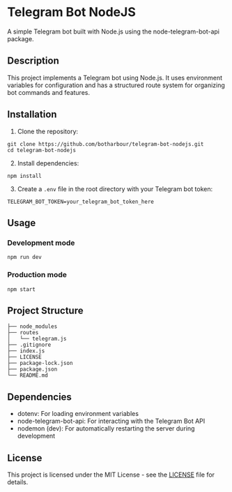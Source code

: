 # Telegram Bot NodeJS

A simple Telegram bot built with Node.js using the node-telegram-bot-api package.

## Description

This project implements a Telegram bot using Node.js. It uses environment variables for configuration and has a structured route system for organizing bot commands and features.

## Installation

1. Clone the repository:
```
git clone https://github.com/botharbour/telegram-bot-nodejs.git
cd telegram-bot-nodejs
```

2. Install dependencies:
```
npm install
```

3. Create a `.env` file in the root directory with your Telegram bot token:
```
TELEGRAM_BOT_TOKEN=your_telegram_bot_token_here
```

## Usage

### Development mode
```
npm run dev
```

### Production mode
```
npm start
```

## Project Structure

```
├── node_modules
├── routes
│   └── telegram.js
├── .gitignore
├── index.js
├── LICENSE
├── package-lock.json
├── package.json
└── README.md
```

## Dependencies

- dotenv: For loading environment variables
- node-telegram-bot-api: For interacting with the Telegram Bot API
- nodemon (dev): For automatically restarting the server during development

## License

This project is licensed under the MIT License - see the [LICENSE](LICENSE) file for details.